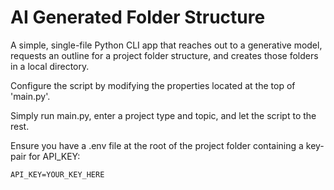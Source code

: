 # AI Generated Folder Structure
A simple, single-file Python CLI app that reaches out to a generative model, requests an outline for a project folder structure, and creates those folders in a local directory.

Configure the script by modifying the properties located at the top of 'main.py'.

Simply run main.py, enter a project type and topic, and let the script to the rest.

Ensure you have a .env file at the root of the project folder containing a key-pair for API_KEY:

`API_KEY=YOUR_KEY_HERE`

